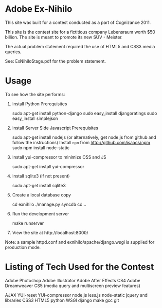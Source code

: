 Adobe Ex-Nihilo
===============

This site was built for a contest conducted as a part of Cognizance 2011. 

This site is the contest site for a fictitious company Lebensraum worth $50 billion.
The site is meant to promote its new SUV - Meister.

The actual problem statement required the use of HTML5 and CSS3 media queries. 

See: ExNihiloStage.pdf for the problem statement.

Usage
=====

To see how the site performs:

1. Install Python Prerequisites 

    sudo apt-get install python-django
    sudo easy_install djangoratings
    sudo easy_install simplejson

1. Install Server Side Javascript Prerequisites

    sudo apt-get install nodejs (or alternatively, get node.js from github and follow the instructions)
    Install `npm` from http://github.com/isaacs/npm
    sudo npm install node-static

1. Install yui-compressor to minimize CSS and JS

    sudo apt-get install yui-compressor

1. Install sqlite3 (if not present)

    sudo apt-get install sqlite3

1. Create a local database copy

    cd exnihilo
    ./manage.py syncdb
    cd ..

1. Run the development server

    make runserver

1. View the site at http://localhost:8000/

Note: a sample httpd.conf and exnihilo/apache/django.wsgi is supplied for production mode.



Listing of Tech Used for the Contest
===================================

Adobe Photoshop
Adobe Illustrator
Adobe After Effects CS4
Adobe Dreamweaver CS5 (media query and multiscreen preview features)

AJAX
YUI-reset
YUI-compressor
node.js
less.js
node-static
jquery and libraries
CSS3
HTML5
python
WSGI
django
make
gcc
git

